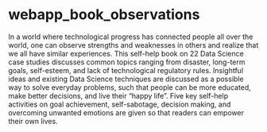 # webapp_book_observations

In a world where technological progress has connected people all over the world, one can observe strengths and weaknesses in others and realize that we all have similar experiences. This self-help book on 22 Data Science case studies discusses common topics ranging from disaster, long-term goals, self-esteem, and lack of technological regulatory rules. Insightful ideas and existing Data Science techniques are discussed as a possible way to solve everyday problems, such that people can be more educated, make better decisions, and live their “happy life”. Five key self-help activities on goal achievement, self-sabotage, decision making, and overcoming unwanted emotions are given so that readers can empower their own lives.
